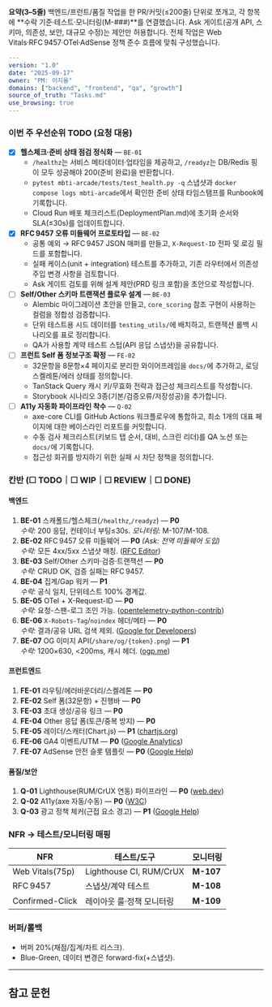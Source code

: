 ﻿**요약(3–5줄)**
백엔드/프런트/품질 작업을 한 PR/커밋(≤200줄) 단위로 쪼개고, 각 항목에 **수락 기준·테스트·모니터링(M-###)**를 연결했습니다. Ask 게이트(공개 API, 스키마, 의존성, 보안, 대규모 수정)는 제안만 허용합니다. 전체 작업은 Web Vitals·RFC 9457·OTel·AdSense 정책 준수 흐름에 맞춰 구성했습니다.

```yaml
---
version: "1.0"
date: "2025-09-17"
owner: "PM: 이지율"
domains: ["backend", "frontend", "qa", "growth"]
source_of_truth: "Tasks.md"
use_browsing: true
---
```

### 이번 주 우선순위 TODO (요청 대응)

- [x] **헬스체크·준비 상태 점검 정식화** — `BE-01`
  - `/healthz`는 서비스 메타데이터·업타임을 제공하고, `/readyz`는 DB/Redis 핑이 모두 성공해야 200(준비 완료)을 반환합니다.
  - `pytest mbti-arcade/tests/test_health.py -q` 스냅샷과 `docker compose logs mbti-arcade`에서 확인한 준비 상태 타임스탬프를 Runbook에 기록합니다.
  - Cloud Run 배포 체크리스트(DeploymentPlan.md)에 초기화 순서와 SLA(≤30s)를 업데이트합니다.
- [x] **RFC 9457 오류 미들웨어 프로토타입** — `BE-02`
  - 공통 예외 → RFC 9457 JSON 매퍼를 만들고, `X-Request-ID` 전파 및 로깅 필드를 포함합니다.
  - 실패 케이스(unit + integration) 테스트를 추가하고, 기존 라우터에서 의존성 주입 변경 사항을 검토합니다.
  - Ask 게이트 검토를 위해 설계 제안(PRD 링크 포함)을 초안으로 작성합니다.
- [ ] **Self/Other 스키마 트랜잭션 플로우 설계** — `BE-03`
  - Alembic 마이그레이션 초안을 만들고, `core_scoring` 참조 구현이 사용하는 컬럼을 정합성 검증합니다.
  - 단위 테스트용 시드 데이터를 `testing_utils/`에 배치하고, 트랜잭션 롤백 시나리오를 표로 정리합니다.
  - QA가 사용할 계약 테스트 스텁(API 응답 스냅샷)을 공유합니다.
- [ ] **프런트 Self 폼 정보구조 확정** — `FE-02`
  - 32문항을 8문항×4 페이지로 분리한 와이어프레임을 `docs/`에 추가하고, 로딩 스켈레톤/에러 상태를 정의합니다.
  - TanStack Query 캐시 키/무효화 전략과 접근성 체크리스트를 작성합니다.
  - Storybook 시나리오 3종(기본/검증오류/저장성공)을 추가합니다.
- [ ] **A11y 자동화 파이프라인 착수** — `Q-02`
  - axe-core CLI를 GitHub Actions 워크플로우에 통합하고, 최소 1개의 대표 페이지에 대한 베이스라인 리포트를 커밋합니다.
  - 수동 검사 체크리스트(키보드 탭 순서, 대비, 스크린 리더)를 QA 노션 또는 `docs/`에 기록합니다.
  - 접근성 회귀를 방지하기 위한 실패 시 차단 정책을 정의합니다.

### 칸반 (☐ TODO｜☐ WIP｜☐ REVIEW｜☐ DONE)

#### 백엔드

1. **BE-01** 스캐폴드/헬스체크(`/healthz`,`/readyz`) — **P0**  
   *수락:* 200 응답, 컨테이너 부팅≤30s. *모니터링:* M-107/M-108.
2. **BE-02** RFC 9457 오류 미들웨어 — **P0** *(Ask: 전역 미들웨어 도입)*  
   *수락:* 모든 4xx/5xx 스냅샷 매칭. ([RFC Editor][1])
3. **BE-03** Self/Other 스키마·검증·트랜잭션 — **P0**  
   *수락:* CRUD OK, 검증 실패는 RFC 9457.
4. **BE-04** 집계/Gap 워커 — **P1**  
   *수락:* 공식 일치, 단위테스트 100% 경계값.
5. **BE-05** OTel + X-Request-ID — **P0**  
   *수락:* 요청-스팬-로그 조인 가능. ([opentelemetry-python-contrib][2])
6. **BE-06** `X-Robots-Tag`/`noindex` 헤더/메타 — **P0**  
   *수락:* 결과/공유 URL 검색 제외. ([Google for Developers][3])
7. **BE-07** OG 이미지 API(`/share/og/{token}.png`) — **P1**  
   *수락:* 1200×630, <200ms, 캐시 헤더. ([ogp.me][4])

#### 프런트엔드

1. **FE-01** 라우팅/에러바운더리/스켈레톤 — **P0**
2. **FE-02** Self 폼(32문항) + 진행바 — **P0**
3. **FE-03** 초대 생성/공유 링크 — **P0**
4. **FE-04** Other 응답 폼(토큰/중복 방지) — **P0**
5. **FE-05** 레이더/스캐터(Chart.js) — **P1** ([chartjs.org][5])
6. **FE-06** GA4 이벤트/UTM — **P0** ([Google Analytics][6])
7. **FE-07** AdSense 안전 슬롯 템플릿 — **P0** ([Google Help][7])

#### 품질/보안

1. **Q-01** Lighthouse(RUM/CrUX 연동) 파이프라인 — **P0** ([web.dev][8])
2. **Q-02** A11y(axe 자동/수동) — **P0** ([W3C][9])
3. **Q-03** 광고 정책 체커(근접 요소 경고) — **P1** ([Google Help][7])

### NFR → 테스트/모니터링 매핑

| NFR            | 테스트/도구                    | 모니터링 |
| -------------- | ----------------------------- | -------- |
| Web Vitals(75p)| Lighthouse CI, RUM/CrUX       | **M-107** |
| RFC 9457       | 스냅샷/계약 테스트             | **M-108** |
| Confirmed-Click| 레이아웃 룰·정책 모니터링      | **M-109** |

### 버퍼/롤백

* 버퍼 20%(채점/집계/차트 리스크).
* Blue-Green, 데이터 변경은 forward-fix(+스냅샷).

---

## 참고 문헌

[1]: https://www.rfc-editor.org/rfc/rfc9457.html "RFC 9457: Problem Details for HTTP APIs"  
[2]: https://opentelemetry-python-contrib.readthedocs.io/en/latest/instrumentation/fastapi/fastapi.html "OpenTelemetry FastAPI Instrumentation"  
[3]: https://developers.google.com/search/docs/crawling-indexing/robots-meta-tag "Robots Meta Tags Specifications"  
[4]: https://ogp.me/ "The Open Graph protocol"  
[5]: https://www.chartjs.org/docs/latest/charts/radar.html "Radar Chart"  
[6]: https://developers.google.com/analytics/devguides/collection/ga4/reference/events "Recommended events | Google Analytics"  
[7]: https://support.google.com/adsense/answer/1346295 "Ad placement policies - Google AdSense Help"  
[8]: https://web.dev/articles/vitals "Web Vitals | Articles"  
[9]: https://www.w3.org/TR/WCAG22/ "Web Content Accessibility Guidelines (WCAG) 2.2"
